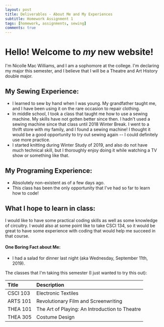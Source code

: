 ```yaml
---
layout: post
title: Deliverables - About Me and My Experiences 
subtitle: Homework Assignment 1
tags: [homework, assignments, sewing]
comments: true
---
```

# Hello! Welcome to _my_ new website!

I'm Nicolle Mac Williams, and I am a sophomore at the college. I'm declaring my major this semester, and I believe that I will be a Theatre and Art History double major.

## My Sewing Experience: 
* I learned to sew by hand when I was young. My grandfather taught me, and I have been using it on the rare occasion to repair clothing.
* In middle school, I took a class that taught me how to use a sewing machine. My skills have not gotten better since then. I hadn't used a sewing machine since that class until 2018 Winter Break. I went to a thrift store with my family, and I found a sewing machine! I thought it would be a good opportunity to try out sewing again -- I could definitely use more practice.
* I started knitting during Winter Study of 2019, and also do not have much technical skill, but I thoroughly enjoy doing it while watching a TV show or something like that. 

## My Programing Experience:
* Absolutely non-existent as of a few days ago. 
* This class has been the only opportunity that I've had so far to learn how to code! 

## What I hope to learn in class: 
I would like to have some practical coding skills as well as some knowledge of circuitry. I would also at some point like to take CSCI 134, so it would be great to have some experience with coding that would help me succeed in that course. 

#### One Boring Fact about Me: 
* I had a salad for dinner last night (aka Wednesday, September 11th, 2019).

The classes that I'm taking this semester (I just wanted to try this out):

| Title | Description | 
| :------ |:--- |
| CSCI 103 | Electronic Textiles |
| ARTS 101 | Revolutionary Film and Screenwriting |
| THEA 101 | The Art of Playing: An Introduction to Theatre |
| THEA 305 | Costume Design|
